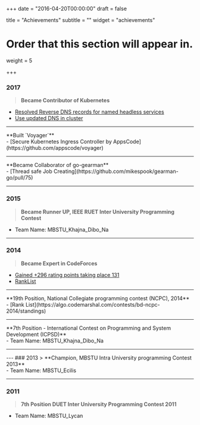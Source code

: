 +++
date = "2016-04-20T00:00:00"
draft = false

title = "Achievements"
subtitle = ""
widget = "achievements"

# Order that this section will appear in.
weight = 5

+++
### 2017
> **Became Contributor of Kubernetes**<br>
- [Resolved Reverse DNS records for named headless services](https://github.com/kubernetes/dns/pull/25)<br>
- [Use updated DNS in cluster](https://github.com/kubernetes/kubernetes/pull/39925)
<hr>
**Built `Voyager`**<br>
- [Secure Kubernetes Ingress Controller by AppsCode](https://github.com/appscode/voyager)
<hr>
**Became Collaborator of go-gearman**<br>
- [Thread safe Job Creating](https://github.com/mikespook/gearman-go/pull/75)<br>

---
### 2015
> **Became Runner UP, IEEE RUET Inter University Programming Contest**<br>
- Team Name: MBSTU_Khajna_Dibo_Na<br>

---
### 2014
> **Became Expert in CodeForces**<br>
- [Gained +296 rating points taking place 131](http://codeforces.com/bestRatingChanges/438727) <br>
- [RankList](http://codeforces.com/contest/460/standings/participant/2829534#p2829534)
<hr>
**19th Position, National Collegiate programming contest (NCPC), 2014**<br>
- [Rank List](https://algo.codemarshal.com/contests/bd-ncpc-2014/standings)
<hr>
**7th Position - International Contest on Programming and System Development (ICPSD)**<br>
- Team Name: MBSTU_Khajna_Dibo_Na<br>
<hr>
---
### 2013
> **Champion, MBSTU Intra University programming Contest 2013**<br>
- Team Name: MBSTU_Ecilis<br>

---
### 2011
> **7th Position DUET Inter University Programming Contest 2011**<br>
- Team Name: MBSTU_Lycan<br>

